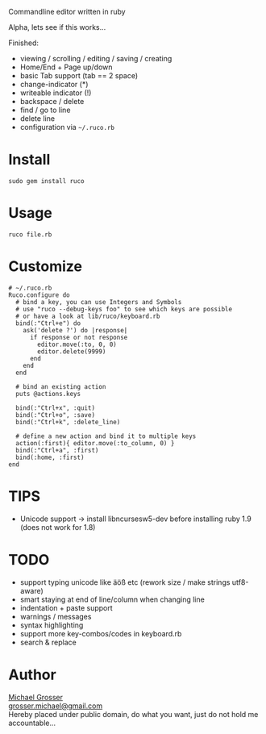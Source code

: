 Commandline editor written in ruby

Alpha, lets see if this works...

Finished:

 - viewing / scrolling / editing / saving / creating
 - Home/End + Page up/down
 - basic Tab support (tab == 2 space)
 - change-indicator (*)
 - writeable indicator (!)
 - backspace / delete
 - find / go to line
 - delete line
 - configuration via `~/.ruco.rb`

Install
=======
    sudo gem install ruco

Usage
=====
    ruco file.rb

Customize
=========

    # ~/.ruco.rb
    Ruco.configure do
      # bind a key, you can use Integers and Symbols
      # use "ruco --debug-keys foo" to see which keys are possible
      # or have a look at lib/ruco/keyboard.rb
      bind(:"Ctrl+e") do
        ask('delete ?') do |response|
          if response or not response
            editor.move(:to, 0, 0)
            editor.delete(9999)
          end
        end
      end

      # bind an existing action
      puts @actions.keys

      bind(:"Ctrl+x", :quit)
      bind(:"Ctrl+o", :save)
      bind(:"Ctrl+k", :delete_line)

      # define a new action and bind it to multiple keys
      action(:first){ editor.move(:to_column, 0) }
      bind(:"Ctrl+a", :first)
      bind(:home, :first)
    end

TIPS
====
 - Unicode support -> install libncursesw5-dev before installing ruby 1.9 (does not work for 1.8)

TODO
=====
 - support typing unicode like äöß etc (rework size / make strings utf8-aware)
 - smart staying at end of line/column when changing line
 - indentation + paste support
 - warnings / messages
 - syntax highlighting
 - support more key-combos/codes in keyboard.rb
 - search & replace

Author
======
[Michael Grosser](http://grosser.it)  
grosser.michael@gmail.com  
Hereby placed under public domain, do what you want, just do not hold me accountable...
